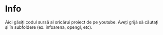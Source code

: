 # Info
Aici găsiți codul sursă al oricărui proiect de pe youtube. Aveți grijă să căutați și în subfoldere (ex. infoarena, opengl, etc).
